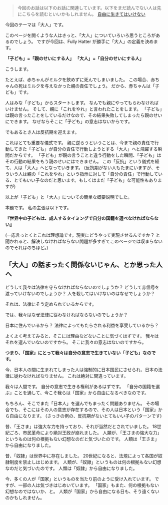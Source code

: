 <!-- あなたは本当に「大人」ですか？ -->
<!-- 〜我々が人間として生きるために必要な条件について〜 -->

> 今回のお話は以下のお話に関連しています。以下をまだ読んでない人は先にこちらを読むといいかもしれません。
[自由に生きてはいけない](/world/freedom)

今回のテーマは「大人」です。

このページを開くような人はきっと、「大人」についていろいろ思うところがあるのでしょう。
ですが今回は、Fully Hatter が勝手に「大人」の定義を決めます。

**「子ども」=「親のせいにする人」**
**「大人」=「自分のせいにする人」**

こうします。

たとえば、赤ちゃんがミルクを飲めずに死んでしまいました。
この場合、赤ちゃんの死はミルクを与えなかった親の責任でしょう。
だから、赤ちゃんは「子ども」です。

人はみな「子ども」からスタートします。
なんでも親にやってもらわなければいけません。
そして、親に「これをやれ」と言われたことをします。
「子ども」は親の言ったことをしているだけなので、その結果失敗してしまったら親のせいにできます。
なぜならそこに「子ども」の意志はないからです。

でもあるとき人は反抗期を迎えます。

これはとても重要な儀式です。
親に逆らうということは、今まで親の責任で行動してきた「子ども」が自分の責任で行動しようとする「大人」へと飛躍する瞬間だからです。
「子ども」が親の言うことと違う行動をした瞬間、「子ども」はその行動の結果をもう親のせいにはできません。
この「反抗」という儀式を経て、人は「大人」へとなっていきます。
(反抗期がない人もたまにいますが、そういう人は親の「これをやれ」という指示に対して「自分の責任」で行動している、とてもいい子なのだと思います。もしくはまだ「子ども」な可能性もありますが)

以上が「子ども」と「大人」についての簡単な概要説明でした。

本題です。
私の主張は以下です。

**『世界中の子どもは、成人するタイミングで自分の国籍を選べなければならない』**

(一応言っとくとこれは理想論です。現実にどうやって実現させるんですか？ と聞かれると、解決しなければならない問題が多すぎてこのページでは収まらないのでそれはのちほど。)


## 「大人」の話まったく関係ないじゃん、とか思った人へ
どうして我々は法律を守らなければならないのでしょうか？
どうして赤信号を渡っていけないのでしょうか？
人を殺してはいけないのはなぜでしょうか？

それは、法律にそう定められているからです。

では、我々はなぜ法律に従わなければならないのでしょうか？

日本に住んでいるから？
法律によってもたらされる利益を享受しているから？

よくよく考えてみると、そこには理由などないことに気づくはずです。
我々はそれを選んでいないのですから。
そこに我々の意志はないのですから。

**つまり、「国家」にとって我々は自分の意志で生きていない「子ども」なのです。**

今、日本人の間に生まれてしまった人は強制的に日本国民にさせられ、日本の法律に従わなければなりません。
これは絶対に間違っています。

我々は人間です。
自分の意志で生きる権利があるはずです。
「自分の国籍を選ぶ」ことを通して、今こそ我らは「国家」から自由になるべきなのです。

もちろん、そこでまた「日本人」を選んでもまったく問題ありません。
その場合でも、そこにはその人の意志が存在するので、その人は日本という「国家」から自由になります。
(さっきの例の、反抗期がないとてもいい子のパターンです)

昔、「王さま」は強大な力を持っており、それが当然だとされていました。
18世紀ごろ、市民革命により絶対王政が崩れました。
人類が、「王さまの強大な力」というものは何の根拠もない幻想なのだと気づいたのです。
人類は「王さま」から自由になりました。

昔、「奴隷」は世界中に存在しました。
20世紀になると、法規によって各国が奴隷制度を禁止しはじめます。
人類が、「奴隷」というものは何の根拠もない幻想なのだと気づいたのです。
人類は「奴隷」から自由になりました。

今、多くの人が「国家」というものを当たり前のように受け入れています。
ですが、一部の人は気づきはじめいています。
「国家」もまた、何の根拠もない幻想なのではないか、と。
人類が「国家」から自由になる日も、そう遠くないのかもしれません。
